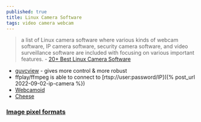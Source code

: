 ```yaml
---
published: true
title: Linux Camera Software
tags: video camera webcam
---
```

> a list of Linux camera software where various kinds of webcam software, IP camera software, security camera software, and video surveillance software are included with focusing on various important features. - [20+ Best Linux Camera Software](https://www.ubuntupit.com/best-linux-camera-software/)

- [guvcview](https://linuxmasterclub.com/guvcview/) - gives more control & more robust
- ffplay/ffmpeg is able to connect to [rtsp://user:password/IP]({% post_url 2022-09-02-ip-camera %})
- [Webcamoid](https://webcamoid.github.io/)
- [Cheese](https://www.linuxlinks.com/Cheese/)

### [Image pixel formats ](http://jevois.org/doc/PixelFormats.html) 
